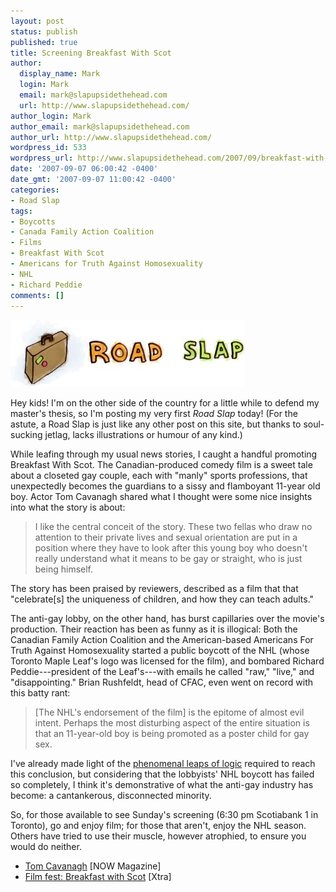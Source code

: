 ```yaml
---
layout: post
status: publish
published: true
title: Screening Breakfast With Scot
author:
  display_name: Mark
  login: Mark
  email: mark@slapupsidethehead.com
  url: http://www.slapupsidethehead.com/
author_login: Mark
author_email: mark@slapupsidethehead.com
author_url: http://www.slapupsidethehead.com/
wordpress_id: 533
wordpress_url: http://www.slapupsidethehead.com/2007/09/breakfast-with-scot/
date: '2007-09-07 06:00:42 -0400'
date_gmt: '2007-09-07 11:00:42 -0400'
categories:
- Road Slap
tags:
- Boycotts
- Canada Family Action Coalition
- Films
- Breakfast With Scot
- Americans for Truth Against Homosexuality
- NHL
- Richard Peddie
comments: []
---
```

![Road Slap](/wp-content/media/2007/09/road-slap.jpg)

Hey kids! I'm on the other side of the country for a little while to defend my master's thesis, so I'm posting my very first _Road Slap_ today! (For the astute, a Road Slap is just like any other post on this site, but thanks to soul-sucking jetlag, lacks illustrations or humour of any kind.)

While leafing through my usual news stories, I caught a handful promoting Breakfast With Scot. The Canadian-produced comedy film is a sweet tale about a closeted gay couple, each with "manly" sports professions, that unexpectedly becomes the guardians to a sissy and flamboyant 11-year old boy. Actor Tom Cavanagh shared what I thought were some nice insights into what the story is about:

> I like the central conceit of the story. These two fellas who draw no attention to their private lives and sexual orientation are put in a position where they have to look after this young boy who doesn't really understand what it means to be gay or straight, who is just being himself.

The story has been praised by reviewers, described as a film that that "celebrate[s] the uniqueness of children, and how they can teach adults."

The anti-gay lobby, on the other hand, has burst capillaries over the movie's production. Their reaction has been as funny as it is illogical: Both the Canadian Family Action Coalition and the American-based Americans For Truth Against Homosexuality started a public boycott of the NHL (whose Toronto Maple Leaf's logo was licensed for the film), and bombared Richard Peddie---president of the Leaf's---with emails he called "raw," "live," and "disappointing." Brian Rushfeldt, head of CFAC, even went on record with this batty rant:

> [The NHL's endorsement of the film] is the epitome of almost evil intent. Perhaps the most disturbing aspect of the entire situation is that an 11-year-old boy is being promoted as a poster child for gay sex.

I've already made light of the [phenomenal leaps of logic](http://www.slapupsidethehead.com/2007/02/nhl-harassed-boycotted/ "Would a flowchart help?") required to reach this conclusion, but considering that the lobbyists' NHL boycott has failed so completely, I think it's demonstrative of what the anti-gay industry has become: a cantankerous, disconnected minority.

So, for those available to see Sunday's screening (6:30 pm Scotiabank 1 in Toronto), go and enjoy film; for those that aren't, enjoy the NHL season. Others have tried to use their muscle, however atrophied, to ensure you would do neither.

- [Tom Cavanagh](http://www.nowtoronto.com/issues/2007-08-30/cover_story2.php) [NOW Magazine]
- [Film fest: Breakfast with Scot](http://www.xtra.ca/public/viewstory.aspx?AFF_TYPE=3&STORY_ID=3521&PUB_TEMPLATE_ID=3) [Xtra]
